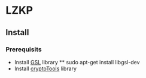 # LZKP

## Install

### Prerequisits

* Install [GSL](https://packages.ubuntu.com/trusty/gsl-bin) library
** sudo apt-get install libgsl-dev
* Install [cryptoTools](https://github.com/ladnir/cryptoTools) library